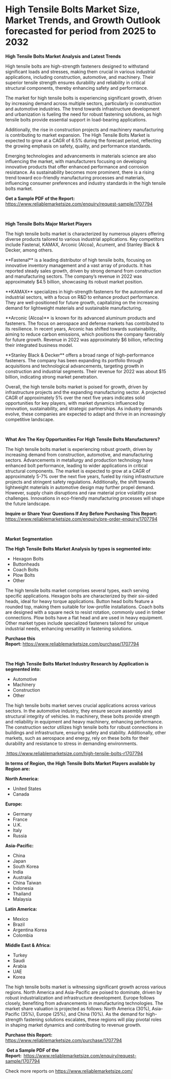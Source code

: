<p><h1>High Tensile Bolts Market Size, Market Trends, and Growth Outlook forecasted for period from 2025 to 2032</h1></p><p><strong>High Tensile Bolts Market Analysis and Latest Trends</strong></p>
<p><p>High tensile bolts are high-strength fasteners designed to withstand significant loads and stresses, making them crucial in various industrial applications, including construction, automotive, and machinery. Their superior tensile strength ensures durability and reliability in critical structural components, thereby enhancing safety and performance.</p><p>The market for high tensile bolts is experiencing significant growth, driven by increasing demand across multiple sectors, particularly in construction and automotive industries. The trend towards infrastructure development and urbanization is fueling the need for robust fastening solutions, as high tensile bolts provide essential support in load-bearing applications. </p><p>Additionally, the rise in construction projects and machinery manufacturing is contributing to market expansion. The High Tensile Bolts Market is expected to grow at a CAGR of 6.5% during the forecast period, reflecting the growing emphasis on safety, quality, and performance standards. </p><p>Emerging technologies and advancements in materials science are also influencing the market, with manufacturers focusing on developing innovative products that offer enhanced performance and corrosion resistance. As sustainability becomes more prominent, there is a rising trend toward eco-friendly manufacturing processes and materials, influencing consumer preferences and industry standards in the high tensile bolts market.</p></p>
<p><strong>Get a Sample PDF of the Report:&nbsp;</strong> <a href="https://www.reliablemarketsize.com/enquiry/request-sample/1707794?utm_campaign=3563&utm_medium=2&utm_source=Github&utm_content=ia&utm_term=11042025&utm_id=high-tensile-bolts">https://www.reliablemarketsize.com/enquiry/request-sample/1707794</a></p>
<p>&nbsp;</p>
<p><strong>High Tensile Bolts Major Market Players</strong></p>
<p><p>The high tensile bolts market is characterized by numerous players offering diverse products tailored to various industrial applications. Key competitors include Fastenal, KAMAX, Arconic (Alcoa), Acument, and Stanley Black & Decker, among others.</p><p>**Fastenal** is a leading distributor of high tensile bolts, focusing on innovative inventory management and a vast array of products. It has reported steady sales growth, driven by strong demand from construction and manufacturing sectors. The company’s revenue in 2022 was approximately $4.5 billion, showcasing its robust market position.</p><p>**KAMAX** specializes in high-strength fasteners for the automotive and industrial sectors, with a focus on R&D to enhance product performance. They are well-positioned for future growth, capitalizing on the increasing demand for lightweight materials and sustainable manufacturing.</p><p>**Arconic (Alcoa)** is known for its advanced aluminum products and fasteners. The focus on aerospace and defense markets has contributed to its resilience. In recent years, Arconic has shifted towards sustainability, aiming to reduce carbon emissions, which positions the company favorably for future growth. Revenue in 2022 was approximately $6 billion, reflecting their integrated business model.</p><p>**Stanley Black & Decker** offers a broad range of high-performance fasteners. The company has been expanding its portfolio through acquisitions and technological advancements, targeting growth in construction and industrial segments. Their revenue for 2022 was about $15 billion, indicating strong market penetration.</p><p>Overall, the high tensile bolts market is poised for growth, driven by infrastructure projects and the expanding manufacturing sector. A projected CAGR of approximately 5% over the next five years indicates solid opportunities for key players, with market dynamics influenced by innovation, sustainability, and strategic partnerships. As industry demands evolve, these companies are expected to adapt and thrive in an increasingly competitive landscape.</p></p>
<p>&nbsp;</p>
<p><strong>What Are The Key Opportunities For High Tensile Bolts Manufacturers?</strong></p>
<p><p>The high tensile bolts market is experiencing robust growth, driven by increasing demand from construction, automotive, and manufacturing sectors. Advancements in metallurgy and production technology have enhanced bolt performance, leading to wider applications in critical structural components. The market is expected to grow at a CAGR of approximately 5-7% over the next five years, fueled by rising infrastructure projects and stringent safety regulations. Additionally, the shift towards lightweight materials in automotive design may further propel demand. However, supply chain disruptions and raw material price volatility pose challenges. Innovations in eco-friendly manufacturing processes will shape the future landscape.</p></p>
<p><strong>Inquire or Share Your Questions If Any Before Purchasing This Report:</strong> <a href="https://www.reliablemarketsize.com/enquiry/pre-order-enquiry/1707794?utm_campaign=3563&utm_medium=2&utm_source=Github&utm_content=ia&utm_term=11042025&utm_id=high-tensile-bolts">https://www.reliablemarketsize.com/enquiry/pre-order-enquiry/1707794</a></p>
<p>&nbsp;</p>
<p><strong>Market Segmentation</strong></p>
<p><strong>The High Tensile Bolts Market Analysis by types is segmented into:</strong></p>
<p><ul><li>Hexagon Bolts</li><li>Buttonheads</li><li>Coach Bolts</li><li>Plow Bolts</li><li>Other</li></ul></p>
<p><p>The high tensile bolts market comprises several types, each serving specific applications. Hexagon bolts are characterized by their six-sided heads, ideal for heavy torque applications. Button head bolts feature a rounded top, making them suitable for low-profile installations. Coach bolts are designed with a square neck to resist rotation, commonly used in timber connections. Plow bolts have a flat head and are used in heavy equipment. Other market types include specialized fasteners tailored for unique industrial needs, enhancing versatility in fastening solutions.</p></p>
<p><strong>Purchase this Report:&nbsp;</strong><a href="https://www.reliablemarketsize.com/purchase/1707794?utm_campaign=3563&utm_medium=2&utm_source=Github&utm_content=ia&utm_term=11042025&utm_id=high-tensile-bolts">https://www.reliablemarketsize.com/purchase/1707794</a></p>
<p>&nbsp;</p>
<p><strong>The High Tensile Bolts Market Industry Research by Application is segmented into:</strong></p>
<p><ul><li>Automotive</li><li>Machinery</li><li>Construction</li><li>Other</li></ul></p>
<p><p>The high tensile bolts market serves crucial applications across various sectors. In the automotive industry, they ensure secure assembly and structural integrity of vehicles. In machinery, these bolts provide strength and reliability in equipment and heavy machinery, enhancing performance. The construction sector utilizes high tensile bolts for robust connections in buildings and infrastructure, ensuring safety and stability. Additionally, other markets, such as aerospace and energy, rely on these bolts for their durability and resistance to stress in demanding environments.</p></p>
<p><a href="https://www.reliablemarketsize.com/high-tensile-bolts-r1707794?utm_campaign=3563&utm_medium=2&utm_source=Github&utm_content=ia&utm_term=11042025&utm_id=high-tensile-bolts">&nbsp;https://www.reliablemarketsize.com/high-tensile-bolts-r1707794</a></p>
<p><strong>In terms of Region, the High Tensile Bolts Market Players available by Region are:</strong></p>
<p>
    <p> <strong> North America: </strong>
        <ul>
            <li>United States</li>
            <li>Canada</li>
        </ul>
        </p> 
    <p> <strong> Europe: </strong>
        <ul>
            <li>Germany</li>
            <li>France</li>
            <li>U.K.</li>
            <li>Italy</li>
            <li>Russia</li>
        </ul>
        </p> 
    <p> <strong> Asia-Pacific: </strong>
        <ul>
            <li>China</li>
            <li>Japan</li>
            <li>South Korea</li>
            <li>India</li>
            <li>Australia</li>
            <li>China Taiwan</li>
            <li>Indonesia</li>
            <li>Thailand</li>
            <li>Malaysia</li>
        </ul>
        </p> 
    <p> <strong> Latin America: </strong>
        <ul>
            <li>Mexico</li>
            <li>Brazil</li>
            <li>Argentina Korea</li>
            <li>Colombia</li>
        </ul>
        </p> 
    <p> <strong> Middle East & Africa: </strong>
        <ul>
            <li>Turkey</li>
            <li>Saudi</li>
            <li>Arabia</li>
            <li>UAE</li>
            <li>Korea</li>
        </ul>
    </p>
    </p>
<p><p>The high tensile bolts market is witnessing significant growth across various regions. North America and Asia-Pacific are poised to dominate, driven by robust industrialization and infrastructure development. Europe follows closely, benefiting from advancements in manufacturing technologies. The market share valuation is projected as follows: North America (30%), Asia-Pacific (35%), Europe (25%), and China (10%). As the demand for high-strength fastening solutions escalates, these regions will play pivotal roles in shaping market dynamics and contributing to revenue growth.</p></p>
<p><strong>Purchase this Report: </strong><a href="https://www.reliablemarketsize.com/purchase/1707794?utm_campaign=3563&utm_medium=2&utm_source=Github&utm_content=ia&utm_term=11042025&utm_id=high-tensile-bolts">https://www.reliablemarketsize.com/purchase/1707794</a></p>
<p>&nbsp;<strong>Get a Sample PDF of the Report:&nbsp;&nbsp;</strong><a href="https://www.reliablemarketsize.com/enquiry/request-sample/1707794?utm_campaign=3563&utm_medium=2&utm_source=Github&utm_content=ia&utm_term=11042025&utm_id=high-tensile-bolts">https://www.reliablemarketsize.com/enquiry/request-sample/1707794</a></p>
<p><strong></strong></p>
<p>Check more reports on <a href="https://www.reliablemarketsize.com/?utm_campaign=3563&utm_medium=2&utm_source=Github&utm_content=ia&utm_term=11042025&utm_id=high-tensile-bolts">https://www.reliablemarketsize.com/</a></p>